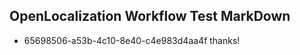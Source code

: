 ## OpenLocalization Workflow Test MarkDown
* 65698506-a53b-4c10-8e40-c4e983d4aa4f 
thanks!<!--HONumber=Mar16_HO4-->

